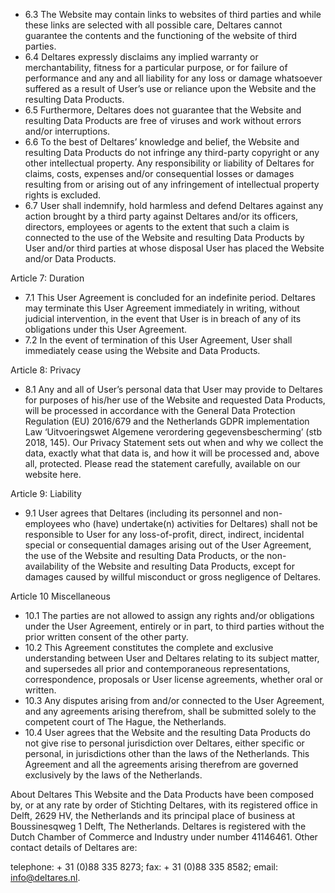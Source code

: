 - 6.3	The Website may contain links to websites of third parties and while these links are selected with all possible care, Deltares cannot guarantee the contents and the functioning of the website of third parties.
- 6.4	Deltares expressly disclaims any implied warranty or merchantability, fitness for a particular purpose, or for failure of performance and any and all liability for any loss or damage whatsoever suffered as a result of User’s use or reliance upon the Website and the resulting Data Products.
- 6.5	Furthermore, Deltares does not guarantee that the Website and resulting Data Products are free of viruses and work without errors and/or interruptions.
- 6.6	To the best of Deltares’ knowledge and belief, the Website and resulting Data Products do not infringe any third-party copyright or any other intellectual property. Any responsibility or liability of Deltares for claims, costs, expenses and/or consequential losses or damages resulting from or arising out of any infringement of intellectual property rights is excluded.
- 6.7	User shall indemnify, hold harmless and defend Deltares against any action brought by a third party against Deltares and/or its officers, directors, employees or agents to the extent that such a claim is connected to the use of the Website and resulting Data Products by User and/or third parties at whose disposal User has placed the Website and/or Data Products.

Article 7: Duration

- 7.1	This User Agreement is concluded for an indefinite period. Deltares may terminate this User Agreement immediately in writing, without judicial intervention, in the event that User is in breach of any of its obligations under this User Agreement.
- 7.2	In the event of termination of this User Agreement, User shall immediately cease using the Website and Data Products.

Article 8: Privacy

- 8.1	Any and all of User’s personal data that User may provide to Deltares for purposes of his/her use of the Website and requested Data Products, will be processed in accordance with the General Data Protection Regulation (EU) 2016/679 and the Netherlands GDPR implementation Law ‘Uitvoeringswet Algemene verordering gegevensbescherming’ (stb 2018, 145). Our Privacy Statement sets out when and why we collect the data, exactly what that data is, and how it will be processed and, above all, protected. Please read the statement carefully, available on our website here.

Article 9: Liability

- 9.1	User agrees that Deltares (including its personnel and non-employees who (have) undertake(n) activities for Deltares) shall not be responsible to User for any loss-of-profit, direct, indirect, incidental special or consequential damages arising out of the User Agreement, the use of the Website and resulting Data Products, or the non-availability of the Website and resulting Data Products, except for damages caused by willful misconduct or gross negligence of Deltares.

Article 10 Miscellaneous

- 10.1  	The parties are not allowed to assign any rights and/or obligations under the User Agreement, entirely or in part, to third parties without the prior written consent of the other party.
- 10.2	This Agreement constitutes the complete and exclusive understanding between User and Deltares relating to its subject matter, and supersedes all prior and contemporaneous representations, correspondence, proposals or User license agreements, whether oral or written.
- 10.3	Any disputes arising from and/or connected to the User Agreement, and any agreements arising therefrom, shall be submitted solely to the competent court of The Hague, the Netherlands.
- 10.4	User agrees that the Website and the resulting Data Products do not give rise to personal jurisdiction over Deltares, either specific or personal, in jurisdictions other than the laws of the Netherlands. This Agreement and all the agreements arising therefrom are governed exclusively by the laws of the Netherlands.

About Deltares
This Website and the Data Products have been composed by, or at any rate by order of Stichting Deltares, with its registered office in Delft, 2629 HV, the Netherlands and its principal place of business at Boussinesqweg 1 Delft, The Netherlands. Deltares is registered with the Dutch Chamber of Commerce and Industry under number 41146461. Other contact details of Deltares are:

telephone: + 31 (0)88 335 8273; fax: + 31 (0)88 335 8582; email: info@deltares.nl.
